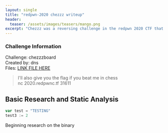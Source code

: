 ```yaml
---
layout: single
title: "redpwn-2020 chezzz writeup"
header:
  teaser: /assets/images/teasers/mango.png
excerpt: "Chezzz was a reversing challenge in the redpwn 2020 CTF that involved z3 to solve math issues."
---
```


### Challenge Information

Challenge: chezzzboard  
Created by: dns  
Files: [LINK FILE HERE](/assets/files/chezzz)
>I'll also give you the flag if you beat me in chess  
>nc 2020.redpwnc.tf 31611

## Basic Research and Static Analysis

```go
var test = "TESTING"
test3 := 2
```

Beginning research on the binary